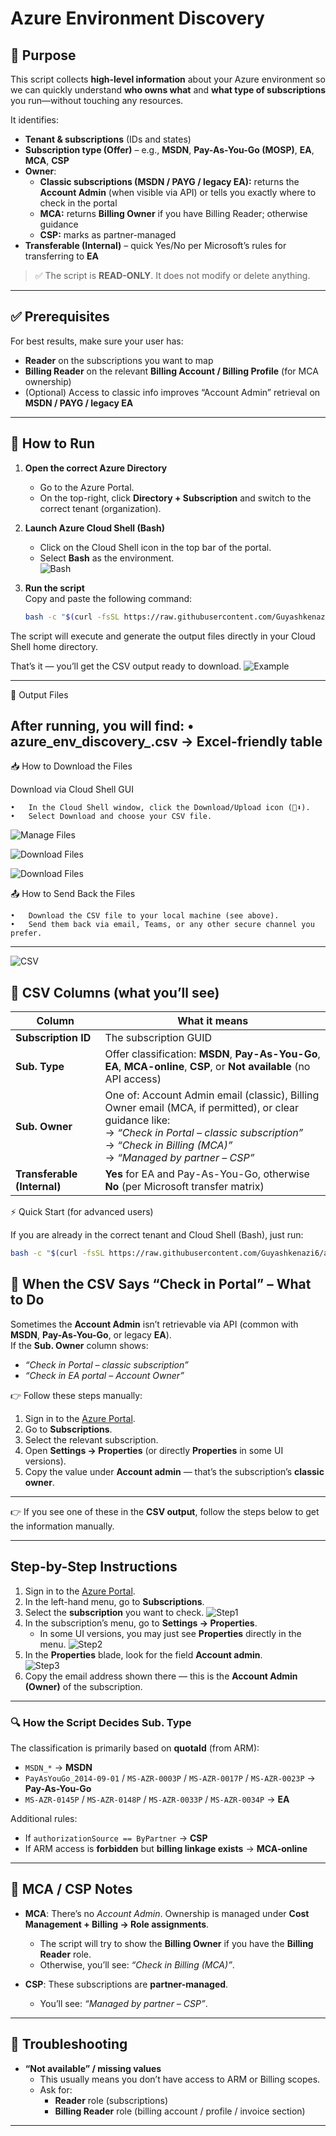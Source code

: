 # Azure Environment Discovery

## 🎯 Purpose
This script collects **high-level information** about your Azure environment so we can quickly understand **who owns what** and **what type of subscriptions** you run—without touching any resources.

It identifies:

- **Tenant & subscriptions** (IDs and states)
- **Subscription type (Offer)** – e.g., **MSDN**, **Pay-As-You-Go (MOSP)**, **EA**, **MCA**, **CSP**
- **Owner**:
  - **Classic subscriptions (MSDN / PAYG / legacy EA):** returns the **Account Admin** (when visible via API) or tells you exactly where to check in the portal
  - **MCA:** returns **Billing Owner** if you have Billing Reader; otherwise guidance
  - **CSP:** marks as partner-managed
- **Transferable (Internal)** – quick Yes/No per Microsoft’s rules for transferring to **EA**

> ✅ The script is **READ-ONLY**. It does not modify or delete anything.

---

## ✅ Prerequisites

For best results, make sure your user has:

- **Reader** on the subscriptions you want to map  
- **Billing Reader** on the relevant **Billing Account / Billing Profile** (for MCA ownership)  
- (Optional) Access to classic info improves “Account Admin” retrieval on **MSDN / PAYG / legacy EA**

---

## 🚀 How to Run

1. **Open the correct Azure Directory**  
   - Go to the Azure Portal.  
   - On the top-right, click **Directory + Subscription** and switch to the correct tenant (organization).

2. **Launch Azure Cloud Shell (Bash)**  
   - Click on the Cloud Shell icon in the top bar of the portal.  
   - Select **Bash** as the environment.  
   ![Bash](S-Screenshots/Bash.png)

3. **Run the script**  
   Copy and paste the following command:

   ```bash
   bash -c "$(curl -fsSL https://raw.githubusercontent.com/Guyashkenazi6/azure-env-discovery/refs/heads/main/azure-env-discovery.sh)"
   ```

The script will execute and generate the output files directly in your Cloud Shell home directory.

That’s it — you’ll get the CSV output ready to download.
![Example](S-Screenshots/Example3.png)

---

📂 Output Files

After running, you will find:
	•	azure_env_discovery_<timestamp>.csv → Excel-friendly table
---

📥 How to Download the Files

Download via Cloud Shell GUI

	•	In the Cloud Shell window, click the Download/Upload icon (📂⬇️).
	•	Select Download and choose your CSV file.
   ![Manage Files](S-Screenshots/Manage-Files.png)

   ![Download Files](S-Screenshots/Download.png)

![Download Files](S-Screenshots/Download_File.png)


📤 How to Send Back the Files
	
 	•	Download the CSV file to your local machine (see above).
 	•	Send them back via email, Teams, or any other secure channel you prefer.

---

![CSV](S-Screenshots/CSV3.png)

## 🧾 CSV Columns (what you’ll see)

| Column                  | What it means                                                                 |
|--------------------------|-------------------------------------------------------------------------------|
| **Subscription ID**      | The subscription GUID                                                        |
| **Sub. Type**            | Offer classification: **MSDN**, **Pay-As-You-Go**, **EA**, **MCA-online**, **CSP**, or **Not available** (no API access) |
| **Sub. Owner**           | One of: Account Admin email (classic), Billing Owner email (MCA, if permitted), or clear guidance like:<br> → *“Check in Portal – classic subscription”*<br> → *“Check in Billing (MCA)”*<br> → *“Managed by partner – CSP”* |
| **Transferable (Internal)** | **Yes** for EA and Pay-As-You-Go, otherwise **No** (per Microsoft transfer matrix) |


⚡ Quick Start (for advanced users)

If you are already in the correct tenant and Cloud Shell (Bash), just run:
```bash
bash -c "$(curl -fsSL https://raw.githubusercontent.com/Guyashkenazi6/azure-env-discovery/refs/heads/main/azure-env-discovery.sh)"
```


## 🧭 When the CSV Says “Check in Portal” – What to Do

Sometimes the **Account Admin** isn’t retrievable via API (common with **MSDN**, **Pay-As-You-Go**, or legacy **EA**).  
If the **Sub. Owner** column shows:  

- *“Check in Portal – classic subscription”*  
- *“Check in EA portal – Account Owner”*  

👉 Follow these steps manually:

1. Sign in to the [Azure Portal](https://portal.azure.com).  
2. Go to **Subscriptions**.  
3. Select the relevant subscription.  
4. Open **Settings → Properties** (or directly **Properties** in some UI versions).  
5. Copy the value under **Account admin** — that’s the subscription’s **classic owner**.

---
👉 If you see one of these in the **CSV output**, follow the steps below to get the information manually.

---

## Step-by-Step Instructions

1. Sign in to the [Azure Portal](https://portal.azure.com).  
2. In the left-hand menu, go to **Subscriptions**.  
3. Select the **subscription** you want to check.
  ![Step1](S-Screenshots/Steps1.png)
4. In the subscription’s menu, go to **Settings → Properties**.  
   - In some UI versions, you may just see **Properties** directly in the menu.
  ![Step2](S-Screenshots/Steps2.png)  
5. In the **Properties** blade, look for the field **Account admin**.  
  ![Step3](S-Screenshots/Step3.png)
6. Copy the email address shown there — this is the **Account Admin (Owner)** of the subscription.  

---

### 🔍 How the Script Decides **Sub. Type**
The classification is primarily based on **quotaId** (from ARM):

- `MSDN_*` → **MSDN**  
- `PayAsYouGo_2014-09-01` / `MS-AZR-0003P` / `MS-AZR-0017P` / `MS-AZR-0023P` → **Pay-As-You-Go**  
- `MS-AZR-0145P` / `MS-AZR-0148P` / `MS-AZR-0033P` / `MS-AZR-0034P` → **EA**  

Additional rules:
- If `authorizationSource == ByPartner` → **CSP**  
- If ARM access is **forbidden** but **billing linkage exists** → **MCA-online**  

---

## 📌 MCA / CSP Notes

- **MCA**: There’s no *Account Admin*. Ownership is managed under **Cost Management + Billing → Role assignments**.  
  - The script will try to show the **Billing Owner** if you have the **Billing Reader** role.  
  - Otherwise, you’ll see: *“Check in Billing (MCA)”*.  

- **CSP**: These subscriptions are **partner-managed**.  
  - You’ll see: *“Managed by partner – CSP”*.  

---

## 🔧 Troubleshooting

- **“Not available” / missing values**  
  - This usually means you don’t have access to ARM or Billing scopes.  
  - Ask for:  
    - **Reader** role (subscriptions)  
    - **Billing Reader** role (billing account / profile / invoice section)  
---


